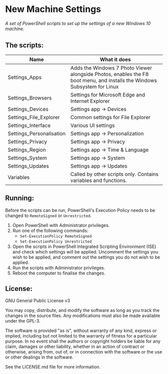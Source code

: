 New Machine Settings
======

###### A set of PowerShell scripts to set up the settings of a new Windows 10 machine.


## The scripts:
| Name                     | What it does          |
| ------------------------ | --------------------- |
| Settings_Apps            | Adds the Windows 7 Photo Viewer alongside Photos, enables the F8 boot menu, and installs the Windows Subsystem for Linux |
| Settings_Browsers        | Settings for Microsoft Edge and Internet Explorer |
| Settings_Devices         | Settings app -> Devices |
| Settings_File_Explorer   | Common settings for File Explorer |
| Settings_Interface       | Various UI settings |
| Settings_Personalisation | Settings app -> Personalization |
| Settings_Privacy         | Settings app -> Privacy |
| Settings_Region          | Settings app -> Time & Language |
| Settings_System          | Settings app -> System |
| Settings_Updates         | Settings app -> Updates |
| Variables                | Called by other scripts only. Contains variables and functions. |

## Running:
Before the scripts can be run, PowerShell's Execution Policy needs to be changed to `RemoteSigned` or `Unrestricted`.
1. Open PowerShell with Administrator privileges.
2. Run one of the following commands:
   * `Set-ExecutionPolicy RemoteSigned`
   * `Set-ExecutionPolicy Unrestricted`
3. Open the scripts in PowerShell Integrated Scripting Environment (ISE) and check which settings will be applied. Uncomment the settings you wish to be applied, and comment out the settings you do not wish to be applied.
4. Run the scripts with Administrator privileges.
5. Reboot the computer to finalise the changes.

## License:
GNU General Public License v3

You may copy, distribute, and modify the software as long as you track the changes in the source files. Any modifications must also be made available under the GPL-3.

The software is provided "as is", without warranty of any kind, express or implied, including but not limited to the warranty of fitness for a particular purpose. In no event shall the authors or copyright holders be liable for any claim, damages or other liability, whether in an action of contract or otherwise, arising from, out of, or in connection with the software or the use or other dealings in the software.

See the LICENSE.md file for more information.
